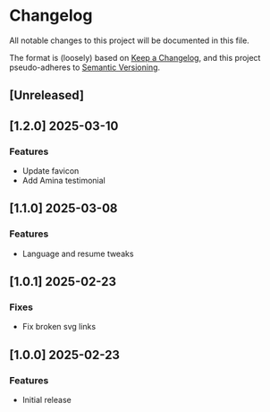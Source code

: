 # Changelog

All notable changes to this project will be documented in this file.

The format is (loosely) based on [Keep a Changelog](https://keepachangelog.com/en/1.0.0/),
and this project pseudo-adheres to [Semantic Versioning](https://semver.org/spec/v2.0.0.html).

## [Unreleased]

## [1.2.0] 2025-03-10
### Features
- Update favicon
- Add Amina testimonial

## [1.1.0] 2025-03-08
### Features
- Language and resume tweaks

## [1.0.1] 2025-02-23
### Fixes
- Fix broken svg links

## [1.0.0] 2025-02-23
### Features
- Initial release
